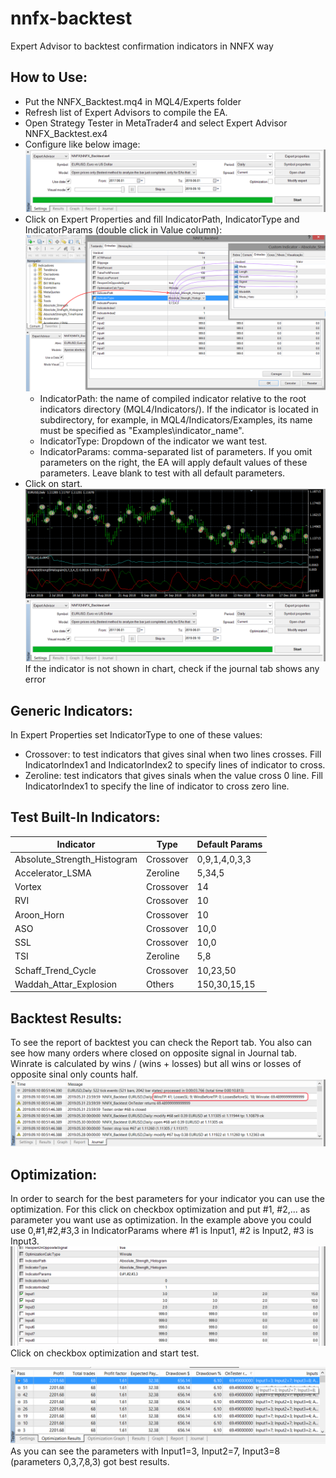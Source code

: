 # nnfx-backtest
Expert Advisor to backtest confirmation indicators in NNFX way

## How to Use:
* Put the NNFX_Backtest.mq4 in MQL4/Experts folder
* Refresh list of Expert Advisors to compile the EA.
* Open Strategy Tester in MetaTrader4 and select Expert Advisor NNFX_Backtest.ex4
* Configure like below image:
![ea strategy tester](./ea_strategy_tester.png)
* Click on Expert Properties and fill IndicatorPath, IndicatorType and IndicatorParams (double click in Value column):
![ea properties](./ea_properties.png)
    * IndicatorPath: the name of compiled indicator relative to the root indicators directory (MQL4/Indicators/). If the indicator is located in subdirectory, for example, in MQL4/Indicators/Examples, its name must be specified as "Examples\\indicator_name".
    * IndicatorType: Dropdown of the indicator we want test.
    * IndicatorParams: comma-separated list of parameters. If you omit parameters on the right, the EA will apply default values of these parameters. Leave blank to test with all default parameters.
* Click on start. 
![ea run](./ea_run.png)
If the indicator is not shown in chart, check if the journal tab shows any error

## Generic Indicators:
In Expert Properties set IndicatorType to one of these values: 
* Crossover: to test indicators that gives sinal when two lines crosses. Fill IndicatorIndex1 and IndicatorIndex2 to specify lines of indicator to cross.
* Zeroline: test indicators that gives sinals when the value cross 0 line. Fill IndicatorIndex1 to specify the line of indicator to cross zero line.

## Test Built-In Indicators:
Indicator | Type  | Default Params
--------- | ----- | --------------
Absolute_Strength_Histogram | Crossover | 0,9,1,4,0,3,3
Accelerator_LSMA | Zeroline | 5,34,5
Vortex | Crossover | 14
RVI | Crossover | 10
Aroon_Horn | Crossover | 10
ASO | Crossover | 10,0
SSL | Crossover | 10,0
TSI | Zeroline | 5,8
Schaff_Trend_Cycle | Crossover | 10,23,50
Waddah_Attar_Explosion | Others | 150,30,15,15

## Backtest Results:
To see the report of backtest you can check the Report tab. You also can see how many orders where closed on opposite signal in Journal tab.
Winrate is calculated by wins / (wins + losses) but all wins or losses of opposite sinal only counts half.
![ea results](./ea_results.png)

## Optimization:
In order to search for the best parameters for your indicator you can use the optimization. For this click on checkbox optimization and put #1, #2,... as parameter you want use as optimization.
In the example above you could use 0,#1,#2,#3,3 in IndicatorParams where #1 is Input1, #2 is Input2, #3 is Input3.
![ea optimization](./ea_optimization.png)
Click on checkbox optimization and start test.

![ea optimization results](./ea_optimization_results.png)
As you can see the parameters with Input1=3, Input2=7, Input3=8  (parameters 0,3,7,8,3) got best results.